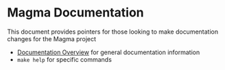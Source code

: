 # Magma Documentation

This document provides pointers for those looking to make documentation changes for the Magma project

- [Documentation Overview](https://github.com/magma/magma/wiki/Contributing-Documentation) for general documentation information
- `make help` for specific commands

